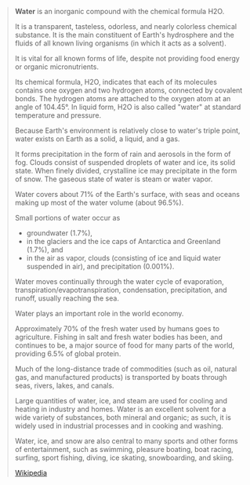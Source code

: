 
> **Water** is an inorganic compound with the chemical formula H2O. 
> 
> It is a transparent, tasteless, odorless, and nearly colorless chemical substance. 
> It is the main constituent of Earth's hydrosphere 
> and the fluids of all known living organisms (in which it acts as a solvent). 
> 
> It is vital for all known forms of life, despite not providing food energy or organic micronutrients. 
> 
> Its chemical formula, H2O, indicates that each of its molecules contains one oxygen and two hydrogen atoms, 
> connected by covalent bonds. 
> The hydrogen atoms are attached to the oxygen atom at an angle of 104.45°. 
> In liquid form, H2O is also called "water" at standard temperature and pressure.
>
> Because Earth's environment is relatively close to water's triple point, 
> water exists on Earth as a solid, a liquid, and a gas. 
> 
> It forms precipitation in the form of rain and aerosols in the form of fog. 
> Clouds consist of suspended droplets of water and ice, its solid state. 
> When finely divided, crystalline ice may precipitate in the form of snow. 
> The gaseous state of water is steam or water vapor.
>
> Water covers about 71% of the Earth's surface, with seas and oceans 
> making up most of the water volume (about 96.5%). 
> 
> Small portions of water occur as 
> - groundwater (1.7%), 
> - in the glaciers and the ice caps of Antarctica and Greenland (1.7%), and 
> - in the air as vapor, clouds (consisting of ice and liquid water suspended in air), and precipitation (0.001%). 
> 
> Water moves continually through the water cycle of evaporation, transpiration/evapotranspiration, 
> condensation, precipitation, and runoff, usually reaching the sea.
>
> Water plays an important role in the world economy. 
> 
> Approximately 70% of the fresh water used by humans goes to agriculture. 
> Fishing in salt and fresh water bodies has been, 
> and continues to be, a major source of food for many parts of the world, providing 6.5% of global protein. 
> 
> Much of the long-distance trade of commodities (such as oil, natural gas, and manufactured products) 
> is transported by boats through seas, rivers, lakes, and canals. 
> 
> Large quantities of water, ice, and steam are used for cooling and heating in industry and homes. 
> Water is an excellent solvent for a wide variety of substances, both mineral and organic; 
> as such, it is widely used in industrial processes and in cooking and washing. 
> 
> Water, ice, and snow are also central to many sports and other forms of entertainment, 
> such as swimming, pleasure boating, boat racing, surfing, sport fishing, diving, ice skating, snowboarding, and skiing.
>
> [Wikipedia](https://en.wikipedia.org/wiki/Water)


